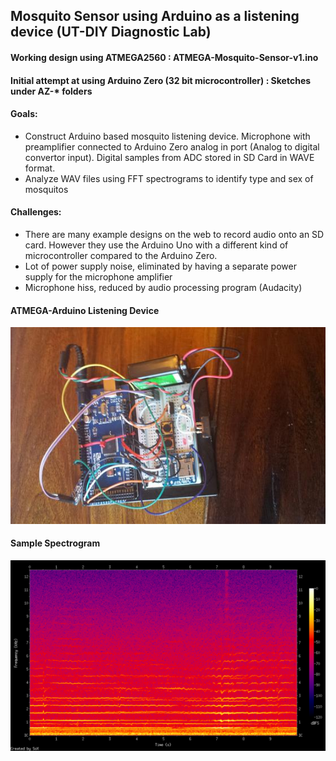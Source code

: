 ## Mosquito Sensor using Arduino as a listening device (UT-DIY Diagnostic Lab)

#### Working design using ATMEGA2560 : ATMEGA-Mosquito-Sensor-v1.ino

#### Initial attempt at using Arduino Zero (32 bit microcontroller) : Sketches under AZ-* folders

#### Goals:
   * Construct Arduino based mosquito listening device. Microphone with preamplifier connected to Arduino Zero analog in port (Analog to digital convertor input). Digital samples from ADC stored in SD Card in WAVE format.
   * Analyze WAV files using FFT spectrograms to identify type and sex of mosquitos

#### Challenges:
   * There are many example designs on the web to record audio onto an SD card. However they use the Arduino Uno with a different kind of microcontroller compared to the Arduino Zero.
   * Lot of power supply noise, eliminated by having a separate power supply for the microphone amplifier
   * Microphone hiss, reduced by audio processing program (Audacity)
   
#### ATMEGA-Arduino Listening Device
![pic](/images/device.jpg)

#### Sample Spectrogram
![pic](/images/spectrogram.png)

